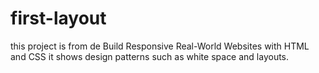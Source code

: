 # first-layout
this project is from de  Build Responsive Real-World Websites with HTML and CSS it shows design patterns such as white space and layouts.
